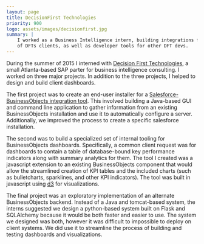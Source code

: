 ```yaml
---
layout: page
title: DecisionFirst Technologies
priority: 900
logo: assets/images/decisionfirst.jpg
summary: |
    I worked as a Business Intelligence intern, building integrations for some
    of DFTs clients, as well as developer tools for other DFT devs.
---
```


During the summer of 2015 I interned with [Decision First
Technologies](http://www.decisionfirst.com/), a small Atlanta-based SAP parter
for business intelligence consulting. I worked on three major projects. In
    addition to the three projects, I helped to design and build client
    dashboards.

The first project was to create an end-user installer for a
[Salesforce-BusinessObjects integration
tool](http://www.decisionfirst.com/offerings/salesforce-connect-for-sap-analytics/).
This involved building a Java-based GUI and command line application to gather
information from an existing BusinessObjects installation and use it to
automatically configure a server. Additionally, we improved the process to
create a specific salesforce installation.

The second was to build a specialized set of internal tooling for
BusinessObjects dashboards. Specifically, a common client request was for
dashboards to contain a table of database-bound key performance indicators along
with summary analytics for them. The tool I created was a javascript extension
to an existing BusinessObjects component that would allow the streamlined
creation of KPI tables and the included charts (such as bulletcharts,
sparklines, and other KPI indicators). The tool was built in javascript using
[d3](http://d3js.org/) for visualizations.

The final project was an exploratory implementation of an alternate
BusinessObjects backend. Instead of a Java and tomcat-based system, the interns
suggested we design a python-based system built on Flask and SQLAlchemy because
it would be both faster and easier to use. The system we designed was both,
however it was difficult to impossible to deploy on client systems. We did use
it to streamline the process of building and testing dashboards and
visualizations.
